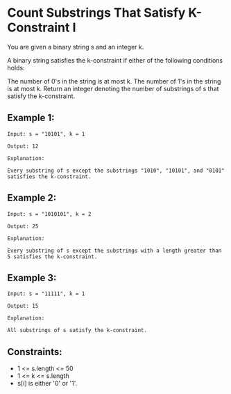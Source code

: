 # Count Substrings That Satisfy K-Constraint I

You are given a binary string s and an integer k.

A binary string satisfies the k-constraint if either of the following conditions holds:

The number of 0's in the string is at most k.
The number of 1's in the string is at most k.
Return an integer denoting the number of
substrings
of s that satisfy the k-constraint.

## Example 1:

```
Input: s = "10101", k = 1

Output: 12

Explanation:

Every substring of s except the substrings "1010", "10101", and "0101" satisfies the k-constraint.
```

## Example 2:

```
Input: s = "1010101", k = 2

Output: 25

Explanation:

Every substring of s except the substrings with a length greater than 5 satisfies the k-constraint.
```

## Example 3:

```
Input: s = "11111", k = 1

Output: 15

Explanation:

All substrings of s satisfy the k-constraint.
```

## Constraints:

- 1 <= s.length <= 50
- 1 <= k <= s.length
- s[i] is either '0' or '1'.
